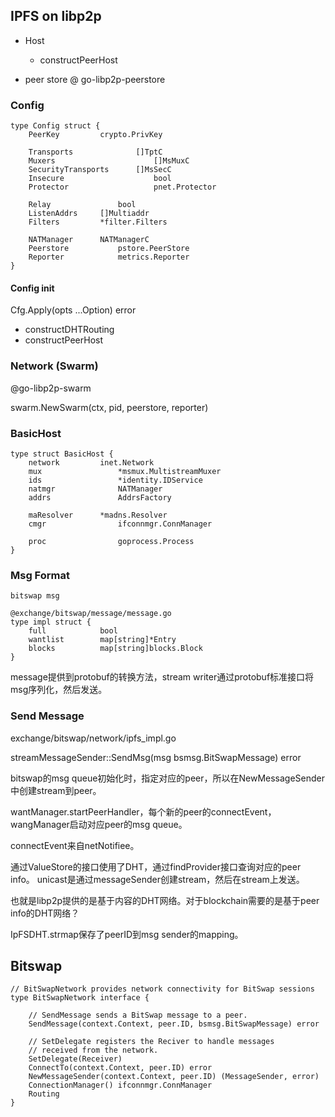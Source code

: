 ## IPFS on libp2p



* Host
  * constructPeerHost

* peer store @ go-libp2p-peerstore



### Config

```
type Config struct {
	PeerKey			crypto.PrivKey
	
	Transports				[]TptC
	Muxers						[]MsMuxC
	SecurityTransports		[]MsSecC
	Insecure					bool
	Protector					pnet.Protector
	
	Relay				bool
	ListenAddrs		[]Multiaddr
	Filters			*filter.Filters
	
	NATManager		NATManagerC
	Peerstore			pstore.PeerStore
	Reporter			metrics.Reporter
}
```

#### Config init

Cfg.Apply(opts ...Option) error

* constructDHTRouting
* constructPeerHost


### Network (Swarm)

@go-libp2p-swarm

swarm.NewSwarm(ctx, pid, peerstore, reporter)


### BasicHost

```
type struct BasicHost {
	network			inet.Network
	mux					*msmux.MultistreamMuxer
	ids					*identity.IDService
	natmgr				NATManager
	addrs				AddrsFactory
	
	maResolver		*madns.Resolver
	cmgr				ifconnmgr.ConnManager
	
	proc				goprocess.Process
}
```

### Msg Format

```
bitswap msg

@exchange/bitswap/message/message.go
type impl struct {
	full			bool
	wantlist		map[string]*Entry
	blocks			map[string]blocks.Block
}

```

message提供到protobuf的转换方法，stream writer通过protobuf标准接口将msg序列化，然后发送。


### Send Message

exchange/bitswap/network/ipfs_impl.go

streamMessageSender::SendMsg(msg bsmsg.BitSwapMessage) error


bitswap的msg queue初始化时，指定对应的peer，所以在NewMessageSender中创建stream到peer。

wantManager.startPeerHandler，每个新的peer的connectEvent，wangManager启动对应peer的msg queue。

connectEvent来自netNotifiee。


通过ValueStore的接口使用了DHT，通过findProvider接口查询对应的peer info。
unicast是通过messageSender创建stream，然后在stream上发送。

也就是libp2p提供的是基于内容的DHT网络。对于blockchain需要的是基于peer info的DHT网络？

IpFSDHT.strmap保存了peerID到msg sender的mapping。


## Bitswap

```
// BitSwapNetwork provides network connectivity for BitSwap sessions
type BitSwapNetwork interface {

	// SendMessage sends a BitSwap message to a peer.
	SendMessage(context.Context, peer.ID, bsmsg.BitSwapMessage) error

	// SetDelegate registers the Reciver to handle messages 
	// received from the network.
	SetDelegate(Receiver)
	ConnectTo(context.Context, peer.ID) error
	NewMessageSender(context.Context, peer.ID) (MessageSender, error)
	ConnectionManager() ifconnmgr.ConnManager
	Routing
}
```




